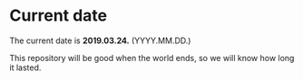 # Current date

The current date is **2019.03.24.** (YYYY.MM.DD.)

This repository will be good when the world ends, so we will know how long it lasted.